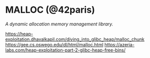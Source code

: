 # MALLOC (@42paris)
*A dynamic allocation memory management library.*

https://heap-exploitation.dhavalkapil.com/diving_into_glibc_heap/malloc_chunk
https://gee.cs.oswego.edu/dl/html/malloc.html
https://azeria-labs.com/heap-exploitation-part-2-glibc-heap-free-bins/
